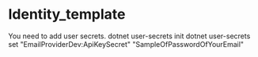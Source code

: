 # Identity_template
You need to add user secrets. 
dotnet user-secrets init
dotnet user-secrets set "EmailProviderDev:ApiKeySecret" "SampleOfPasswordOfYourEmail"
